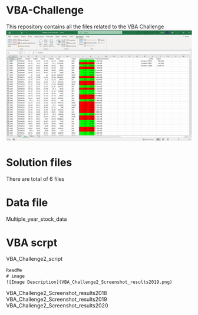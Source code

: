 # VBA-Challenge
This repository contains all the files related to the VBA Challenge
![Image Description](VBA_Challenge2_Screenshot_results2019.png)
# Solution files
There are total of 6 files  
  # Data file
  Multiple_year_stock_data
  # VBA scrpt
  VBA_Challenge2_script

    ReadMe
    # image 
    ![Image Description](VBA_Challenge2_Screenshot_results2019.png)
  VBA_Challenge2_Screenshot_results2018
  VBA_Challenge2_Screenshot_results2019
  VBA_Challenge2_Screenshot_results2020

